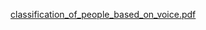 
[classification_of_people_based_on_voice.pdf](https://github.com/user-attachments/files/20655828/classification_of_people_based_on_voice.pdf)
